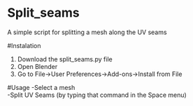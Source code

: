 # Split_seams
A simple script for splitting a mesh along the UV seams
  
#Instalation  
1. Download the split_seams.py file  
2. Open Blender  
3. Go to File->User Preferences->Add-ons->Install from File  

#Usage
-Select a mesh  
-Split UV Seams (by typing that command in the Space menu)  
